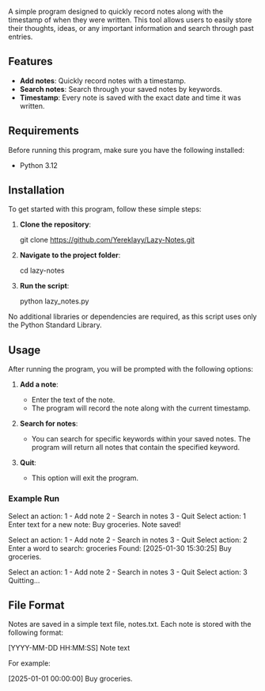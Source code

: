 A simple program designed to quickly record notes along with the timestamp of when they were written. This tool allows users to easily store their thoughts, ideas, or any important information and search through past entries.

## Features

- **Add notes**: Quickly record notes with a timestamp.
- **Search notes**: Search through your saved notes by keywords.
- **Timestamp**: Every note is saved with the exact date and time it was written.

## Requirements

Before running this program, make sure you have the following installed:

- Python 3.12

## Installation

To get started with this program, follow these simple steps:

1. **Clone the repository**:
   
   git clone https://github.com/Yereklayy/Lazy-Notes.git

3. **Navigate to the project folder**:

   cd lazy-notes

4. **Run the script**:
   
   python lazy_notes.py

No additional libraries or dependencies are required, as this script uses only the Python Standard Library.

## Usage

After running the program, you will be prompted with the following options:

1. **Add a note**:
   - Enter the text of the note.
   - The program will record the note along with the current timestamp.
   
2. **Search for notes**:
   - You can search for specific keywords within your saved notes. The program will return all notes that contain the specified keyword.

3. **Quit**:
   - This option will exit the program.

### Example Run

Select an action:
1 - Add note
2 - Search in notes
3 - Quit
Select action: 1
Enter text for a new note: Buy groceries.
Note saved!

Select an action:
1 - Add note
2 - Search in notes
3 - Quit
Select action: 2
Enter a word to search: groceries
Found:
[2025-01-30 15:30:25] Buy groceries.

Select an action:
1 - Add note
2 - Search in notes
3 - Quit
Select action: 3
Quitting...

## File Format

Notes are saved in a simple text file, notes.txt. Each note is stored with the following format:


[YYYY-MM-DD HH:MM:SS] Note text

For example:

[2025-01-01 00:00:00] Buy groceries.
